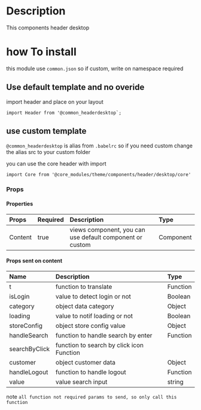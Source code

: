 # Description

This components header desktop

# how To install

this module use `common.json` so if custom, write on namespace required


## Use default template and no overide

import header and place on your layout

```
import Header from '@common_headerdesktop`;
```

## use custom template

`@common_headerdesktop` is alias from `.babelrc` so if you need custom change the alias src to your custom folder

you can use the core header with import

`import Core from '@core_modules/theme/components/header/desktop/core'`

### Props

#### Properties
| Props       | Required | Description | Type |
| :---        | :---     | :---        |:---  |
| Content      |  true    | views component, you can use default component or custom | Component |

#### Props sent on content

| Name       | Description | Type |
| :---       | :---        |:---        |
| t      | function to translate| Function |
| isLogin     | value to detect login or not| Boolean |
| category     | object data category| Object |
| loading     | value to notif loading or not| Boolean |
| storeConfig     | object store config value| Object |
| handleSearch     | function to handle search by enter| Function |
| searchByClick     | function to search by click icon Function |
| customer     | object customer data| Object |
| handleLogout     | function to handle logout| Function |
| value     | value search input| string |


note `all function not required params to send, so only call this function`
